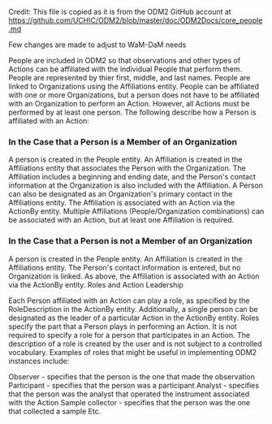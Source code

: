 Credit: This file is copied as it is from the ODM2 GitHub account at 
https://github.com/UCHIC/ODM2/blob/master/doc/ODM2Docs/core_people.md

Few changes are made to adjust to WaM-DaM needs 

People are included in ODM2 so that observations and other types of Actions can be affiliated with the individual People that perform them. People are represented by thier first, middle, and last names. People are linked to Organizations using the Affiliations entity. People can be affiliated with one or more Organizations, but a person does not have to be affiliated with an Organization to perform an Action. However, all Actions must be performed by at least one person. The following describe how a Person is affiliated with an Action:

### In the Case that a Person is a Member of an Organization ###

A person is created in the People entity.
An Affiliation is created in the Affiliations entity that associates the Person with the Organization. The Affiliation includes a beginning and ending date, and the Person's contact information at the Organization is also included with the Affiliation. A Person can also be designated as an Organization's primary contact in the Affiliations entity.
The Affiliation is associated with an Action via the ActionBy entity. Multiple Affiliations (People/Organization combinations) can be associated with an Action, but at least one Affiliation is required.


### In the Case that a Person is not a Member of an Organization ###


A person is created in the People entity.
An Affiliation is created in the Affiliations entity. The Person's contact information is entered, but no Organization is linked.
As above, the Affiliation is associated with an Action via the ActionBy entity.
Roles and Action Leadership

Each Person affiliated with an Action can play a role, as specified by the RoleDescription in the ActionBy entity. Additionally, a single person can be designated as the leader of a particular Action in the ActionBy entity. Roles specify the part that a Person plays in performing an Action. It is not required to specify a role for a person that participates in an Action. The description of a role is created by the user and is not subject to a controlled vocabulary. Examples of roles that might be useful in implementing ODM2 instances include:

Observer - specifies that the person is the one that made the observation
Participant - specifies that the person was a participant
Analyst - specifies that the person was the analyst that operated the instrument associated with the Action
Sample collector - specifies that the person was the one that collected a sample
Etc.
